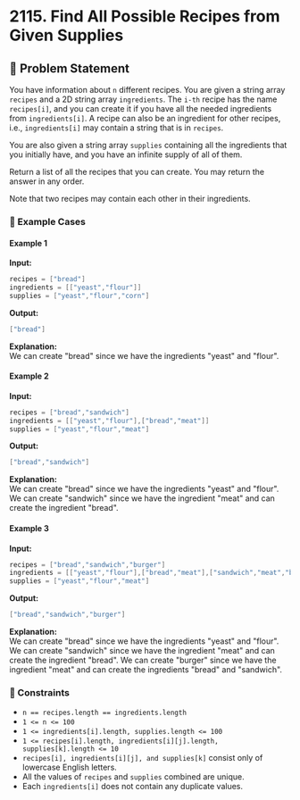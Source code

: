 # 2115. Find All Possible Recipes from Given Supplies  

## 📝 Problem Statement  
You have information about `n` different recipes. You are given a string array `recipes` and a 2D string array `ingredients`. The `i-th` recipe has the name `recipes[i]`, and you can create it if you have all the needed ingredients from `ingredients[i]`. A recipe can also be an ingredient for other recipes, i.e., `ingredients[i]` may contain a string that is in `recipes`.

You are also given a string array `supplies` containing all the ingredients that you initially have, and you have an infinite supply of all of them.

Return a list of all the recipes that you can create. You may return the answer in any order.

Note that two recipes may contain each other in their ingredients.

### 🔹 Example Cases  

#### **Example 1**  
**Input:**  
```cpp
recipes = ["bread"]
ingredients = [["yeast","flour"]]
supplies = ["yeast","flour","corn"]
```
**Output:**  
```cpp
["bread"]
```
**Explanation:**  
We can create "bread" since we have the ingredients "yeast" and "flour".

#### **Example 2**  
**Input:**  
```cpp
recipes = ["bread","sandwich"]
ingredients = [["yeast","flour"],["bread","meat"]]
supplies = ["yeast","flour","meat"]
```
**Output:**  
```cpp
["bread","sandwich"]
```
**Explanation:**  
We can create "bread" since we have the ingredients "yeast" and "flour".
We can create "sandwich" since we have the ingredient "meat" and can create the ingredient "bread".

#### **Example 3**  
**Input:**  
```cpp
recipes = ["bread","sandwich","burger"]
ingredients = [["yeast","flour"],["bread","meat"],["sandwich","meat","bread"]]
supplies = ["yeast","flour","meat"]
```
**Output:**  
```cpp
["bread","sandwich","burger"]
```
**Explanation:**  
We can create "bread" since we have the ingredients "yeast" and "flour".
We can create "sandwich" since we have the ingredient "meat" and can create the ingredient "bread".
We can create "burger" since we have the ingredient "meat" and can create the ingredients "bread" and "sandwich".

### 🔹 Constraints  
- `n == recipes.length == ingredients.length`
- `1 <= n <= 100`
- `1 <= ingredients[i].length, supplies.length <= 100`
- `1 <= recipes[i].length, ingredients[i][j].length, supplies[k].length <= 10`
- `recipes[i], ingredients[i][j], and supplies[k]` consist only of lowercase English letters.
- All the values of `recipes` and `supplies` combined are unique.
- Each `ingredients[i]` does not contain any duplicate values.
